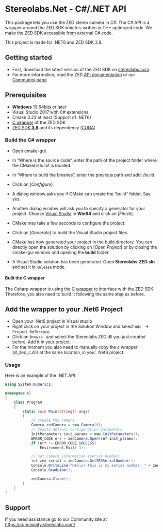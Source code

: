 # Stereolabs.Net - C#/.NET API

This package lets you use the ZED stereo camera in C#. The C# API is a wrapper around the ZED SDK which is written in C++ optimized code. We make the ZED SDK accessible from external C# code.

This project is made for .NET6 and ZED SDK 3.8.

## Getting started

- First, download the latest version of the ZED SDK on [stereolabs.com](https://www.stereolabs.com/developers)
- For more information, read the ZED [API documentation](https://www.stereolabs.com/docs/api/python/) or our [Community page](https://community.stereolabs.com)

## Prerequisites

- **Windows** 10 64bits or later
- Visual Studio 2017 with C# extensions
- Cmake 3.23 at least (Support of .NET6)
- [C wrapper](https://github.com/stereolabs/zed-c-api) of the ZED SDK
- [ZED SDK **3.8**](https://www.stereolabs.com/developers/release/) and its dependency ([CUDA](https://developer.nvidia.com/cuda-downloads))

### Build the C# wrapper

- Open cmake-gui.
- In “Where is the source code“, enter the path of the project folder where the CMakeLists.txt is located.
- In “Where to build the binaries“, enter the previous path and add: /build.
- Click on [*Configure*].
- A dialog window asks you if CMake can create the “build” folder. Say yes.
- Another dialog window will ask you to specify a generator for your project. Choose [Visual Studio](https://visualstudio.microsoft.com/downloads/)  in **Win64** and click on [*Finish*].
- CMake may take a few seconds to configure the project.
- Click on [*Generate*] to build the Visual Studio project files.

- CMake has now generated your project in the build directory.
You can directly open the solution by clicking on [*Open Project*] or by closing the cmake-gui window and opening the **build** folder.

- A Visual Studio solution has been generated. Open **Stereolabs.ZED.sln** and set it in `Release` mode.

#### Built the C wrapper

The Csharp wrapper is using the [C wrapper](https://github.com/stereolabs/zed-c-api) to interface with the ZED SDK.
Therefore, you also need to build it following the same step as before.

## Add the wrapper to your .Net6 Project

- Open your .Net6 project in Visual studio
- Right click on your project in the Solution Window and select `Add ` ->  `Project Reference`.
- Click on  `Browse ` and select the Stereolabs.ZED.dll you just created before. Add it in your project.
- For the moment you also need to manually copy the c wrapper (sl_zed_c.dll) at the same location, in your .Net6 project.

### Usage

Here is an example of the .NET API.
```C#
using System.Numerics;

namespace sl
{
    class Program
    {
        static void Main(string[] args)
        {
            // Create the camera
            Camera zedCamera = new Camera(0);
            // Create default configuration parameters
            InitParameters init_params = new InitParameters();
            ERROR_CODE err = zedCamera.Open(ref init_params);
            if (err != ERROR_CODE.SUCCESS)
                Environment.Exit(-1);

            // Get camera information (serial number)
            int zed_serial = zedCamera.GetZEDSerialNumber();
            Console.WriteLine("Hello! This is my serial number: " + zed_serial);
            Console.ReadLine();

            zedCamera.Close();
        }
    }
}
```

## Support
If you need assistance go to our Community site at https://community.stereolabs.com/
